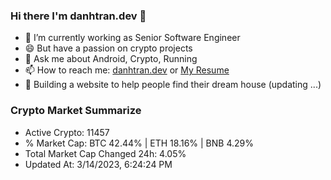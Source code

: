### Hi there I'm danhtran.dev 👋

- 🔭 I’m currently working as Senior Software Engineer
- 😄 But have a passion on crypto projects
- 💬 Ask me about Android, Crypto, Running 
- 📫 How to reach me: <a href="https://danhtran.dev" target="_blank">danhtran.dev</a> or <a href="Dan-Resume.pdf" target="_blank">My Resume</a>
- 🌱 Building a website to help people find their dream house (updating ...)

### Crypto Market Summarize
- Active Crypto: 11457
- % Market Cap: BTC 42.44% | ETH 18.16% | BNB 4.29%
- Total Market Cap Changed 24h: 4.05%
- Updated At: 3/14/2023, 6:24:24 PM
